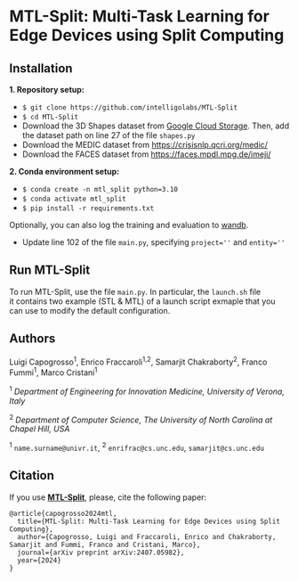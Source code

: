 # MTL-Split: Multi-Task Learning for Edge Devices using Split Computing #

## Installation ##
**1. Repository setup:**
* `$ git clone https://github.com/intelligolabs/MTL-Split`
* `$ cd MTL-Split`
* Download the 3D Shapes dataset from [Google Cloud Storage](https://console.cloud.google.com/storage/browser/3d-shapes;tab=objects?prefix=&forceOnObjectsSortingFiltering=false). Then, add the dataset path on line 27 of the file `shapes.py`
* Download the MEDIC dataset from https://crisisnlp.qcri.org/medic/
* Download the FACES dataset from https://faces.mpdl.mpg.de/imeji/

**2. Conda environment setup:**
* `$ conda create -n mtl_split python=3.10`
* `$ conda activate mtl_split`
* `$ pip install -r requirements.txt`

Optionally, you can also log the training and evaluation to [wandb](https://wandb.ai).
* Update line 102 of the file `main.py`, specifying `project=''` and `entity=''`

## Run MTL-Split ##
To run MTL-Split, use the file `main.py`.
In particular, the `launch.sh` file it contains two example (STL & MTL) of a launch script exmaple that you can use to modify the default configuration.

## Authors ##
Luigi Capogrosso<sup>1</sup>, Enrico Fraccaroli<sup>1,2</sup>, Samarjit Chakraborty<sup>2</sup>, Franco Fummi<sup>1</sup>, Marco Cristani<sup>1</sup>

<sup>1</sup> *Department of Engineering for Innovation Medicine, University of Verona, Italy*

<sup>2</sup> *Department of Computer Science, The University of North Carolina at Chapel Hill, USA*

<sup>1</sup> `name.surname@univr.it`, <sup>2</sup> `enrifrac@cs.unc.edu`, `samarjit@cs.unc.edu`

## Citation ##
If you use [**MTL-Split**](https://arxiv.org/abs/2407.05982), please, cite the following paper:
```
@article{capogrosso2024mtl,
  title={MTL-Split: Multi-Task Learning for Edge Devices using Split Computing},
  author={Capogrosso, Luigi and Fraccaroli, Enrico and Chakraborty, Samarjit and Fummi, Franco and Cristani, Marco},
  journal={arXiv preprint arXiv:2407.05982},
  year={2024}
}
```
